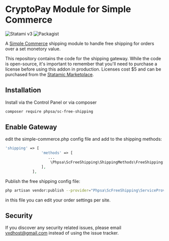# CryptoPay Module for Simple Commerce

![Statami v3](https://img.shields.io/badge/Statamic-3.0+-FF269E)
![Packagist](https://img.shields.io/packagist/v/phpsa/sc-free-shipping)

A [Simple Commerce](https://doublethree.digital/simple-commerce/about) shipping module to handle free shipping for orders over a set monetory value.

This repository contains the code for the shipping gateway. While the code is open-source, it's important to remember that you'll need to purchase a license before using this addon in production. Licenses cost \$5 and can be purchased from the [Statamic Marketplace](https://statamic.com/seller/products/290).

## Installation

Install via the Control Panel or via composer

```bash
composer require phpsa/sc-free-shipping
```

## Enable Gateway

edit the simple-commerce.php config file and add to the shipping methods:

```php
'shipping' => [
                'methods' => [
                   ...
                    \Phpsa\ScFreeShipping\ShippingMethods\FreeShipping::class
                ],
            ],

```

Publish the free shipping config file:

```bash
php artisan vendor:publish --provider="Phpsa\ScFreeShipping\ServiceProvider" --tag="config"
```

in this file you can edit your order settings per site.

## Security

If you discover any security related issues, please email vxdhost@gmail.com instead of using the issue tracker.
